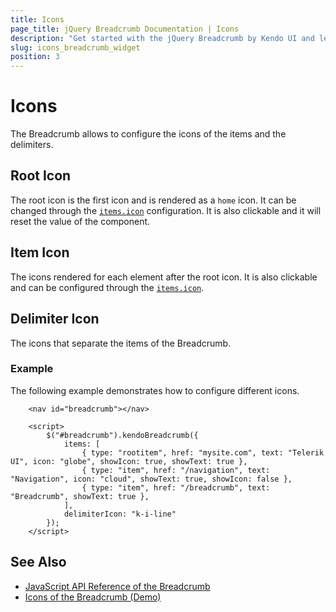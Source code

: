 ```yaml
---
title: Icons
page_title: jQuery Breadcrumb Documentation | Icons
description: "Get started with the jQuery Breadcrumb by Kendo UI and learn how to configure the icons of the items and the delimiters of the widget."
slug: icons_breadcrumb_widget
position: 3
---
```


# Icons

The Breadcrumb allows to configure the icons of the items and the delimiters.

## Root Icon

The root icon is the first icon and is rendered as a `home` icon. It can be changed through the [`items.icon`](/api/javascript/ui/breadcrumb/configuration/items) configuration. It is also clickable and it will reset the value of the component.

## Item Icon

The icons rendered for each element after the root icon. It is also clickable and can be configured through the [`items.icon`](/api/javascript/ui/breadcrumb/configuration/items).

## Delimiter Icon

The icons that separate the items of the Breadcrumb. 

### Example

The following example demonstrates how to configure different icons.

```dojo
    <nav id="breadcrumb"></nav>

    <script>
        $("#breadcrumb").kendoBreadcrumb({
            items: [
                { type: "rootitem", href: "mysite.com", text: "Telerik UI", icon: "globe", showIcon: true, showText: true },
                { type: "item", href: "/navigation", text: "Navigation", icon: "cloud", showText: true, showIcon: false },
                { type: "item", href: "/breadcrumb", text: "Breadcrumb", showText: true },
            ],
            delimiterIcon: "k-i-line"
        });
    </script>
```

## See Also

* [JavaScript API Reference of the Breadcrumb](/api/javascript/ui/breadcrumb)
* [Icons of the Breadcrumb (Demo)](https://demos.telerik.com/kendo-ui/breadcrumb/icons)